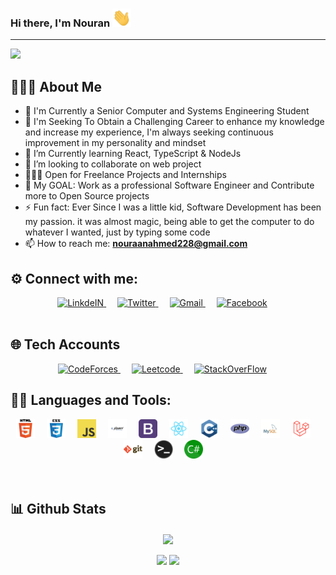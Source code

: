 ### Hi there, I'm Nouran  <img src="https://github.com/nouraan-ahmed/nouraan-ahmed/blob/main/wave.gif" width="30px">
<hr>

![](https://komarev.com/ghpvc/?username=nouraan-ahmed&label=PROFILE+VIEWS)


## 👨🏻‍💻 About Me

- 👯 I'm Currently a Senior Computer and Systems Engineering Student
- 🔭 I'm Seeking To Obtain a Challenging Career to enhance my knowledge and increase my experience, I'm always seeking continuous improvement in my personality and mindset
- 🌱 I’m Currently learning React, TypeScript & NodeJs
- 🔭 I’m looking to collaborate on web project
- 👨🏼‍💻 Open for Freelance Projects and Internships
- 🥅 My GOAL: Work as a professional Software Engineer and Contribute more to Open Source projects
- ⚡ Fun fact: Ever Since I was a little kid, Software Development has been my passion. it was almost magic, being able to get the computer to do whatever I wanted, just by typing some code
- 📫 How to reach me: **[nouraanahmed228@gmail.com](mailto:nouraanahmed228@gmail.com?subject=[GitHub]%20)**

## ⚙️ Connect with me:

<div align="center">
<!-- [<img align="left" alt="codeSTACKr.com" width="22px" src="https://raw.githubusercontent.com/iconic/open-iconic/master/svg/globe.svg" />][website] -->

<a target="_blank" href="https://www.linkedin.com/in/nouran-ahmed-215666169/" style="padding-right:18px;">
  <img alt="LinkdeIN" width="28px" src="https://cdn.jsdelivr.net/npm/simple-icons@v3/icons/linkedin.svg" />
</a>
<a target="_blank" href="https://twitter.com/NurahAhmed99" style="padding-right:18px;">
  <img alt="Twitter" width="28px" src="https://cdn.jsdelivr.net/npm/simple-icons@v3/icons/twitter.svg" />
</a>
<a target="_blank" href="mailto:norahahmed1999@gmail.com" style="padding-right:18px;">
  <img alt="Gmail" width="28px" src="https://cdn.jsdelivr.net/npm/simple-icons@v3/icons/gmail.svg" />
</a>
<a target="_blank" href="https://www.facebook.com/norah.ahmed.184" style="padding-right:18px;">
  <img alt="Facebook" width="28px" src="https://cdn.jsdelivr.net/npm/simple-icons@v3/icons/facebook.svg" />
</a>
</div>

<br />

## 🌐 Tech Accounts

<div align="center">
<a target="_blank" href="https://codeforces.com/profile/Nouraaan_Ahmed" style="padding-right:18px;">
  <img alt="CodeForces" width="28px" src="https://cdn.jsdelivr.net/npm/simple-icons@v3/icons/codeforces.svg" />
</a>
<a target="_blank" href="https://leetcode.com/Nouran_Ahmed/" style="padding-right:18px;">
  <img alt="Leetcode" width="28px" src="https://cdn.jsdelivr.net/npm/simple-icons@v3/icons/leetcode.svg" />
</a>
<a target="_blank" href="https://stackoverflow.com/users/14240266/nouran-ahmed?tab=profile" style="padding-right:18px;">
  <img alt="StackOverFlow" width="28px" src="https://cdn.jsdelivr.net/npm/simple-icons@v3/icons/stackoverflow.svg" />
</a>
</div>

## 🕵️‍♀️ Languages and Tools:

<div align="center">
<code><img height="30" style="padding-right:15px;" src="https://raw.githubusercontent.com/github/explore/80688e429a7d4ef2fca1e82350fe8e3517d3494d/topics/html/html.png"></code>
<code><img height="30" style="padding-right:15px;" src="https://raw.githubusercontent.com/github/explore/80688e429a7d4ef2fca1e82350fe8e3517d3494d/topics/css/css.png"></code>
<code><img height="30" style="padding-right:15px;" src="https://raw.githubusercontent.com/github/explore/80688e429a7d4ef2fca1e82350fe8e3517d3494d/topics/javascript/javascript.png"></code>
<code><img height="30" style="padding-right:15px;" src="https://raw.githubusercontent.com/github/explore/80688e429a7d4ef2fca1e82350fe8e3517d3494d/topics/jquery/jquery.png"></code>
<code><img height="30" style="padding-right:15px;" src="https://raw.githubusercontent.com/github/explore/80688e429a7d4ef2fca1e82350fe8e3517d3494d/topics/bootstrap/bootstrap.png"></code>
<code><img height="30" style="padding-right:15px;" src="https://raw.githubusercontent.com/github/explore/80688e429a7d4ef2fca1e82350fe8e3517d3494d/topics/react/react.png"></code>
<code><img height="30" style="padding-right:15px;" src="https://raw.githubusercontent.com/github/explore/80688e429a7d4ef2fca1e82350fe8e3517d3494d/topics/cpp/cpp.png"></code>
<code><img height="30" style="padding-right:15px;" src="https://raw.githubusercontent.com/github/explore/80688e429a7d4ef2fca1e82350fe8e3517d3494d/topics/php/php.png"></code>
<code><img height="30" style="padding-right:15px;" src="https://raw.githubusercontent.com/github/explore/80688e429a7d4ef2fca1e82350fe8e3517d3494d/topics/mysql/mysql.png"></code>
<code><img height="30" style="padding-right:15px;" src="https://raw.githubusercontent.com/github/explore/80688e429a7d4ef2fca1e82350fe8e3517d3494d/topics/laravel/laravel.png"></code>
<code><img height="30" style="padding-right:15px;" src="https://raw.githubusercontent.com/github/explore/80688e429a7d4ef2fca1e82350fe8e3517d3494d/topics/git/git.png"></code>
<code><img height="30" style="padding-right:15px;" src="https://raw.githubusercontent.com/github/explore/80688e429a7d4ef2fca1e82350fe8e3517d3494d/topics/terminal/terminal.png"></code>
<code><img height="30" style="padding-right:15px;" src="https://raw.githubusercontent.com/github/explore/80688e429a7d4ef2fca1e82350fe8e3517d3494d/topics/csharp/csharp.png"></code>
</div>

<br />
<br />

## 📊 Github Stats

<div align="center">

<img align="center" src="https://github-profile-summary-cards.vercel.app/api/cards/profile-details?username=nouraan-ahmed&theme=dracula" />
<br/>
<br/>
  

<!-- ![Aryclenio GitHub Stats](https://github-readme-stats.vercel.app/api?username=nouraan-ahmed&show_icons=true&theme=dracula) -->
<img width="40%" src="https://github-readme-stats.vercel.app/api?username=nouraan-ahmed&show_icons=true&theme=dracula">
<!-- <img width="40%" src="https://github-readme-stats.vercel.app/api/top-langs/?username=kshitij9896&layout=compact"> -->
   
<img width="40%" src="https://github-readme-streak-stats.herokuapp.com/?user=nouraan-ahmed&theme=dracula&custom_title=streak-stats&hide_border=true&layout=compact" />
  

<!-- [![Top Langs](https://github-readme-stats.vercel.app/api/top-langs/?username=nouraan-ahmed&layout=compact&theme=radical)](https://github.com/nouraan-ahmed/github-readme-stats) -->

</div>
